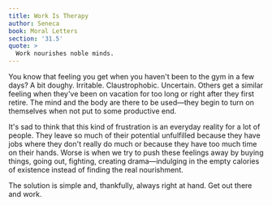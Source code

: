 ```yaml
---
title: Work Is Therapy
author: Seneca
book: Moral Letters
section: '31.5'
quote: >
  Work nourishes noble minds.
---
```


You know that feeling you get when you haven't been to the gym in a few days? A bit doughy. Irritable. Claustrophobic. Uncertain. Others get a similar feeling when they've been on vacation for too long or right after they first retire. The mind and the body are there to be used—they begin to turn on themselves when not put to some productive end.

It's sad to think that this kind of frustration is an everyday reality for a lot of people. They leave so much of their potential unfulfilled because they have jobs where they don't really do much or because they have too much time on their hands. Worse is when we try to push these feelings away by buying things, going out, fighting, creating drama—indulging in the empty calories of existence instead of finding the real nourishment.

The solution is simple and, thankfully, always right at hand. Get out there and work.
